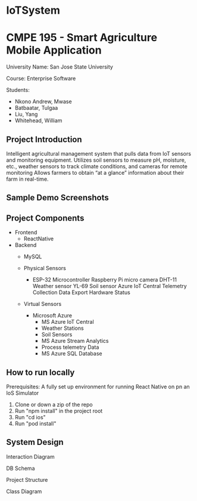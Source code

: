 # IoTSystem

# CMPE 195 - Smart Agriculture Mobile Application
University Name: San Jose State University

Course: Enterprise Software

Students:
  -  Nkono Andrew, Mwase
  -  Batbaatar, Tulgaa
  -  Liu, Yang 
  -  Whitehead, William
 
## Project Introduction
Intelligent agricultural management system that pulls data from IoT sensors and monitoring equipment.
Utilizes soil sensors to measure pH, moisture, etc., weather sensors to track climate conditions, and cameras for remote monitoring
Allows farmers to obtain “at a glance” information about their farm in real-time.


 
## Sample Demo Screenshots


## Project Components
- Frontend 
  - ReactNative
- Backend 
  - MySQL
  - Physical Sensors
    - ESP-32 Microcontroller
      Raspberry Pi micro camera
      DHT-11 Weather sensor
      YL-69 Soil sensor
      Azure IoT Central
      Telemetry Collection
      Data Export
      Hardware Status

  - Virtual Sensors
    - Microsoft Azure
      - MS Azure IoT Central
      - Weather Stations
      - Soil Sensors
      - MS Azure Stream Analytics
      - Process telemetry Data
      - MS Azure SQL Database



## How to run locally

Prerequisites: A fully set up environment for running React Native on pn an IoS Simulator

1. Clone or down a zip of the repo
2. Run "npm install" in the project root
3. Run "cd ios"
4. Run "pod install"



## System Design
Interaction Diagram

DB Schema

Project Structure

Class Diagram


 
